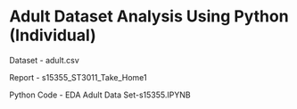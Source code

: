# Adult Dataset Analysis Using Python (Individual)

Dataset - adult.csv

Report - s15355_ST3011_Take_Home1

Python Code - EDA Adult Data Set-s15355.IPYNB
